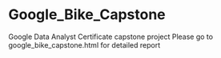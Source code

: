 # Google_Bike_Capstone
Google Data Analyst Certificate capstone project
Please go to google_bike_capstone.html for detailed report
